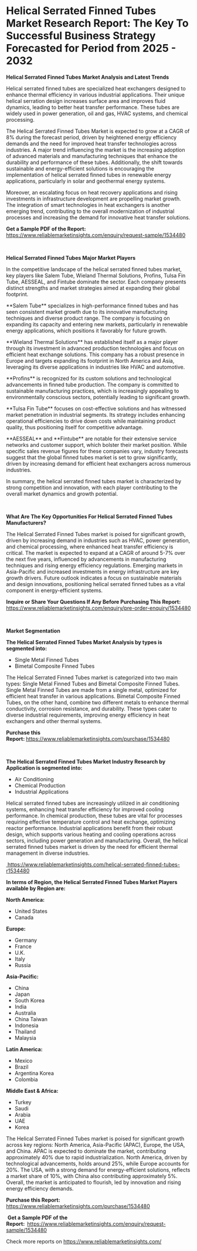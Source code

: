 <p><h1>Helical Serrated Finned Tubes Market Research Report: The Key To Successful Business Strategy Forecasted for Period from 2025 - 2032</h1></p><p><strong>Helical Serrated Finned Tubes Market Analysis and Latest Trends</strong></p>
<p><p>Helical serrated finned tubes are specialized heat exchangers designed to enhance thermal efficiency in various industrial applications. Their unique helical serration design increases surface area and improves fluid dynamics, leading to better heat transfer performance. These tubes are widely used in power generation, oil and gas, HVAC systems, and chemical processing.</p><p>The Helical Serrated Finned Tubes Market is expected to grow at a CAGR of 8% during the forecast period, driven by heightened energy efficiency demands and the need for improved heat transfer technologies across industries. A major trend influencing the market is the increasing adoption of advanced materials and manufacturing techniques that enhance the durability and performance of these tubes. Additionally, the shift towards sustainable and energy-efficient solutions is encouraging the implementation of helical serrated finned tubes in renewable energy applications, particularly in solar and geothermal energy systems.</p><p>Moreover, an escalating focus on heat recovery applications and rising investments in infrastructure development are propelling market growth. The integration of smart technologies in heat exchangers is another emerging trend, contributing to the overall modernization of industrial processes and increasing the demand for innovative heat transfer solutions.</p></p>
<p><strong>Get a Sample PDF of the Report:&nbsp;</strong> <a href="https://www.reliablemarketinsights.com/enquiry/request-sample/1534480?utm_campaign=3583&utm_medium=2&utm_source=Github&utm_content=ia&utm_term=02042025&utm_id=helical-serrated-finned-tubes">https://www.reliablemarketinsights.com/enquiry/request-sample/1534480</a></p>
<p>&nbsp;</p>
<p><strong>Helical Serrated Finned Tubes Major Market Players</strong></p>
<p><p>In the competitive landscape of the helical serrated finned tubes market, key players like Salem Tube, Wieland Thermal Solutions, Profins, Tulsa Fin Tube, AESSEAL, and Fintube dominate the sector. Each company presents distinct strengths and market strategies aimed at expanding their global footprint.</p><p>**Salem Tube** specializes in high-performance finned tubes and has seen consistent market growth due to its innovative manufacturing techniques and diverse product range. The company is focusing on expanding its capacity and entering new markets, particularly in renewable energy applications, which positions it favorably for future growth.</p><p>**Wieland Thermal Solutions** has established itself as a major player through its investment in advanced production technologies and focus on efficient heat exchange solutions. This company has a robust presence in Europe and targets expanding its footprint in North America and Asia, leveraging its diverse applications in industries like HVAC and automotive.</p><p>**Profins** is recognized for its custom solutions and technological advancements in finned tube production. The company is committed to sustainable manufacturing practices, which is increasingly appealing to environmentally conscious sectors, potentially leading to significant growth.</p><p>**Tulsa Fin Tube** focuses on cost-effective solutions and has witnessed market penetration in industrial segments. Its strategy includes enhancing operational efficiencies to drive down costs while maintaining product quality, thus positioning itself for competitive advantage.</p><p>**AESSEAL** and **Fintube** are notable for their extensive service networks and customer support, which bolster their market position. While specific sales revenue figures for these companies vary, industry forecasts suggest that the global finned tubes market is set to grow significantly, driven by increasing demand for efficient heat exchangers across numerous industries.</p><p>In summary, the helical serrated finned tubes market is characterized by strong competition and innovation, with each player contributing to the overall market dynamics and growth potential.</p></p>
<p>&nbsp;</p>
<p><strong>What Are The Key Opportunities For Helical Serrated Finned Tubes Manufacturers?</strong></p>
<p><p>The Helical Serrated Finned Tubes market is poised for significant growth, driven by increasing demand in industries such as HVAC, power generation, and chemical processing, where enhanced heat transfer efficiency is critical. The market is expected to expand at a CAGR of around 5-7% over the next five years, influenced by advancements in manufacturing techniques and rising energy efficiency regulations. Emerging markets in Asia-Pacific and increased investments in energy infrastructure are key growth drivers. Future outlook indicates a focus on sustainable materials and design innovations, positioning helical serrated finned tubes as a vital component in energy-efficient systems.</p></p>
<p><strong>Inquire or Share Your Questions If Any Before Purchasing This Report:</strong> <a href="https://www.reliablemarketinsights.com/enquiry/pre-order-enquiry/1534480?utm_campaign=3583&utm_medium=2&utm_source=Github&utm_content=ia&utm_term=02042025&utm_id=helical-serrated-finned-tubes">https://www.reliablemarketinsights.com/enquiry/pre-order-enquiry/1534480</a></p>
<p>&nbsp;</p>
<p><strong>Market Segmentation</strong></p>
<p><strong>The Helical Serrated Finned Tubes Market Analysis by types is segmented into:</strong></p>
<p><ul><li>Single Metal Finned Tubes</li><li>Bimetal Composite Finned Tubes</li></ul></p>
<p><p>The Helical Serrated Finned Tubes market is categorized into two main types: Single Metal Finned Tubes and Bimetal Composite Finned Tubes. Single Metal Finned Tubes are made from a single metal, optimized for efficient heat transfer in various applications. Bimetal Composite Finned Tubes, on the other hand, combine two different metals to enhance thermal conductivity, corrosion resistance, and durability. These types cater to diverse industrial requirements, improving energy efficiency in heat exchangers and other thermal systems.</p></p>
<p><strong>Purchase this Report:&nbsp;</strong><a href="https://www.reliablemarketinsights.com/purchase/1534480?utm_campaign=3583&utm_medium=2&utm_source=Github&utm_content=ia&utm_term=02042025&utm_id=helical-serrated-finned-tubes">https://www.reliablemarketinsights.com/purchase/1534480</a></p>
<p>&nbsp;</p>
<p><strong>The Helical Serrated Finned Tubes Market Industry Research by Application is segmented into:</strong></p>
<p><ul><li>Air Conditioning</li><li>Chemical Production</li><li>Industrial Applications</li></ul></p>
<p><p>Helical serrated finned tubes are increasingly utilized in air conditioning systems, enhancing heat transfer efficiency for improved cooling performance. In chemical production, these tubes are vital for processes requiring effective temperature control and heat exchange, optimizing reactor performance. Industrial applications benefit from their robust design, which supports various heating and cooling operations across sectors, including power generation and manufacturing. Overall, the helical serrated finned tubes market is driven by the need for efficient thermal management in diverse industries.</p></p>
<p><a href="https://www.reliablemarketinsights.com/helical-serrated-finned-tubes-r1534480?utm_campaign=3583&utm_medium=2&utm_source=Github&utm_content=ia&utm_term=02042025&utm_id=helical-serrated-finned-tubes">&nbsp;https://www.reliablemarketinsights.com/helical-serrated-finned-tubes-r1534480</a></p>
<p><strong>In terms of Region, the Helical Serrated Finned Tubes Market Players available by Region are:</strong></p>
<p>
    <p> <strong> North America: </strong>
        <ul>
            <li>United States</li>
            <li>Canada</li>
        </ul>
        </p> 
    <p> <strong> Europe: </strong>
        <ul>
            <li>Germany</li>
            <li>France</li>
            <li>U.K.</li>
            <li>Italy</li>
            <li>Russia</li>
        </ul>
        </p> 
    <p> <strong> Asia-Pacific: </strong>
        <ul>
            <li>China</li>
            <li>Japan</li>
            <li>South Korea</li>
            <li>India</li>
            <li>Australia</li>
            <li>China Taiwan</li>
            <li>Indonesia</li>
            <li>Thailand</li>
            <li>Malaysia</li>
        </ul>
        </p> 
    <p> <strong> Latin America: </strong>
        <ul>
            <li>Mexico</li>
            <li>Brazil</li>
            <li>Argentina Korea</li>
            <li>Colombia</li>
        </ul>
        </p> 
    <p> <strong> Middle East & Africa: </strong>
        <ul>
            <li>Turkey</li>
            <li>Saudi</li>
            <li>Arabia</li>
            <li>UAE</li>
            <li>Korea</li>
        </ul>
    </p>
    </p>
<p><p>The Helical Serrated Finned Tubes market is poised for significant growth across key regions: North America, Asia-Pacific (APAC), Europe, the USA, and China. APAC is expected to dominate the market, contributing approximately 40% due to rapid industrialization. North America, driven by technological advancements, holds around 25%, while Europe accounts for 20%. The USA, with a strong demand for energy-efficient solutions, reflects a market share of 10%, with China also contributing approximately 5%. Overall, the market is anticipated to flourish, led by innovation and rising energy efficiency demands.</p></p>
<p><strong>Purchase this Report: </strong><a href="https://www.reliablemarketinsights.com/purchase/1534480?utm_campaign=3583&utm_medium=2&utm_source=Github&utm_content=ia&utm_term=02042025&utm_id=helical-serrated-finned-tubes">https://www.reliablemarketinsights.com/purchase/1534480</a></p>
<p>&nbsp;<strong>Get a Sample PDF of the Report:&nbsp;&nbsp;</strong><a href="https://www.reliablemarketinsights.com/enquiry/request-sample/1534480?utm_campaign=3583&utm_medium=2&utm_source=Github&utm_content=ia&utm_term=02042025&utm_id=helical-serrated-finned-tubes">https://www.reliablemarketinsights.com/enquiry/request-sample/1534480</a></p>
<p><strong></strong></p>
<p>Check more reports on <a href="https://www.reliablemarketinsights.com/?utm_campaign=3583&utm_medium=2&utm_source=Github&utm_content=ia&utm_term=02042025&utm_id=helical-serrated-finned-tubes">https://www.reliablemarketinsights.com/</a></p>